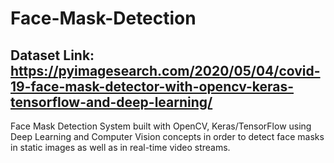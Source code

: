 # Face-Mask-Detection

## Dataset Link: https://pyimagesearch.com/2020/05/04/covid-19-face-mask-detector-with-opencv-keras-tensorflow-and-deep-learning/

Face Mask Detection System built with OpenCV, Keras/TensorFlow using Deep Learning and Computer Vision concepts in order to detect face masks in static images as well as in real-time video streams.

